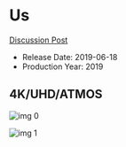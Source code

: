 # Us

[Discussion Post](https://www.avsforum.com/threads/bass-eq-for-filtered-movies.2995212/post-58170592)

* Release Date: 2019-06-18
* Production Year: 2019

## 4K/UHD/ATMOS

![img 0](https://i.imgur.com/l7IjJvB.jpg)

![img 1](https://i.imgur.com/SGQkEbI.png)

